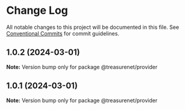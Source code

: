 # Change Log

All notable changes to this project will be documented in this file.
See [Conventional Commits](https://conventionalcommits.org) for commit guidelines.

## 1.0.2 (2024-03-01)

**Note:** Version bump only for package @treasurenet/provider

## 1.0.1 (2024-03-01)

**Note:** Version bump only for package @treasurenet/provider
